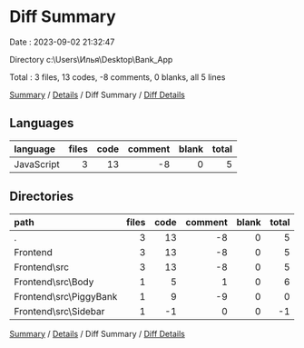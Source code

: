# Diff Summary

Date : 2023-09-02 21:32:47

Directory c:\\Users\\Илья\\Desktop\\Bank_App

Total : 3 files,  13 codes, -8 comments, 0 blanks, all 5 lines

[Summary](results.md) / [Details](details.md) / Diff Summary / [Diff Details](diff-details.md)

## Languages
| language | files | code | comment | blank | total |
| :--- | ---: | ---: | ---: | ---: | ---: |
| JavaScript | 3 | 13 | -8 | 0 | 5 |

## Directories
| path | files | code | comment | blank | total |
| :--- | ---: | ---: | ---: | ---: | ---: |
| . | 3 | 13 | -8 | 0 | 5 |
| Frontend | 3 | 13 | -8 | 0 | 5 |
| Frontend\\src | 3 | 13 | -8 | 0 | 5 |
| Frontend\\src\\Body | 1 | 5 | 1 | 0 | 6 |
| Frontend\\src\\PiggyBank | 1 | 9 | -9 | 0 | 0 |
| Frontend\\src\\Sidebar | 1 | -1 | 0 | 0 | -1 |

[Summary](results.md) / [Details](details.md) / Diff Summary / [Diff Details](diff-details.md)